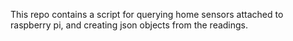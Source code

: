 This repo contains a script for querying home sensors attached to raspberry pi, and creating json objects from the readings. 

